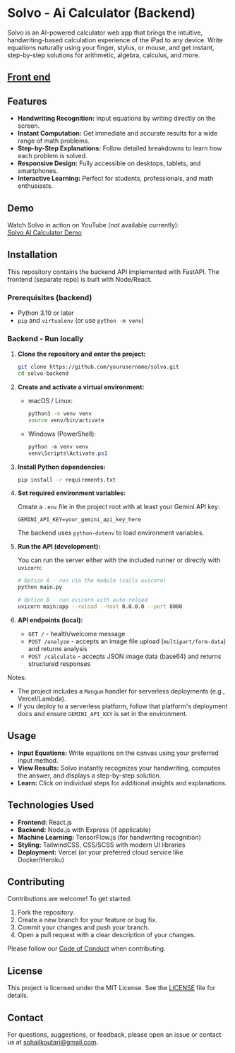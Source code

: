 # Solvo - Ai Calculator (Backend)

Solvo is an AI-powered calculator web app that brings the intuitive, handwriting-based calculation experience of the iPad to any device. Write equations naturally using your finger, stylus, or mouse, and get instant, step-by-step solutions for arithmetic, algebra, calculus, and more.

## [Front end](https://github.com/reblox01/solvo.git)

## Features

- **Handwriting Recognition:** Input equations by writing directly on the screen.
- **Instant Computation:** Get immediate and accurate results for a wide range of math problems.
- **Step-by-Step Explanations:** Follow detailed breakdowns to learn how each problem is solved.
- **Responsive Design:** Fully accessible on desktops, tablets, and smartphones.
- **Interactive Learning:** Perfect for students, professionals, and math enthusiasts.

## Demo

Watch Solvo in action on YouTube (not available currently):  
[Solvo AI Calculator Demo](#)

## Installation

This repository contains the backend API implemented with FastAPI. The frontend (separate repo) is built with Node/React.

### Prerequisites (backend)

- Python 3.10 or later
- `pip` and `virtualenv` (or use `python -m venv`)

### Backend - Run locally

1. **Clone the repository and enter the project:**

   ```bash
   git clone https://github.com/yourusername/solvo.git
   cd solvo-backend
   ```

2. **Create and activate a virtual environment:**

   - macOS / Linux:

     ```bash
     python3 -m venv venv
     source venv/bin/activate
     ```

   - Windows (PowerShell):

     ```powershell
     python -m venv venv
     venv\Scripts\Activate.ps1
     ```

3. **Install Python dependencies:**

   ```bash
   pip install -r requirements.txt
   ```

4. **Set required environment variables:**

   Create a `.env` file in the project root with at least your Gemini API key:

   ```text
   GEMINI_API_KEY=your_gemini_api_key_here
   ```

   The backend uses `python-dotenv` to load environment variables.

5. **Run the API (development):**

   You can run the server either with the included runner or directly with `uvicorn`:

   ```bash
   # Option A - run via the module (calls uvicorn)
   python main.py

   # Option B - run uvicorn with auto-reload
   uvicorn main:app --reload --host 0.0.0.0 --port 8000
   ```

6. **API endpoints (local):**

   - `GET /` - health/welcome message
   - `POST /analyze` - accepts an image file upload (`multipart/form-data`) and returns analysis
   - `POST /calculate` - accepts JSON image data (base64) and returns structured responses

Notes:

- The project includes a `Mangum` handler for serverless deployments (e.g., Vercel/Lambda).
- If you deploy to a serverless platform, follow that platform's deployment docs and ensure `GEMINI_API_KEY` is set in the environment.

## Usage

- **Input Equations:** Write equations on the canvas using your preferred input method.
- **View Results:** Solvo instantly recognizes your handwriting, computes the answer, and displays a step-by-step solution.
- **Learn:** Click on individual steps for additional insights and explanations.

## Technologies Used

- **Frontend:** React.js
- **Backend:** Node.js with Express (if applicable)
- **Machine Learning:** TensorFlow.js (for handwriting recognition)
- **Styling:** TailwindCSS, CSS/SCSS with modern UI libraries
- **Deployment:** Vercel (or your preferred cloud service like Docker/Heroku)

## Contributing

Contributions are welcome! To get started:

1. Fork the repository.
2. Create a new branch for your feature or bug fix.
3. Commit your changes and push your branch.
4. Open a pull request with a clear description of your changes.

Please follow our [Code of Conduct](CODE_OF_CONDUCT.md) when contributing.

## License

This project is licensed under the MIT License. See the [LICENSE](LICENSE) file for details.

## Contact

For questions, suggestions, or feedback, please open an issue or contact us at [sohailkoutari@gmail.com](mailto:sohailkoutari@gmail.com).
